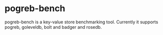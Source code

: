 pogreb-bench
============
pogreb-bench is a key-value store benchmarking tool. Currently it supports pogreb, goleveldb, bolt and badger and rosedb.
